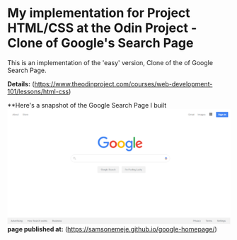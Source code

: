# My implementation for Project HTML/CSS at the Odin Project - Clone of Google's Search Page
This is an implementation of the 'easy' version, Clone of the of Google Search Page.

**Details:** (https://www.theodinproject.com/courses/web-development-101/lessons/html-css)

**Here's a snapshot of the Google Search Page I built
![screenshot](images/Googlehomepage.png)
**page published at:** (https://samsonemeje.github.io/google-homepage/)
